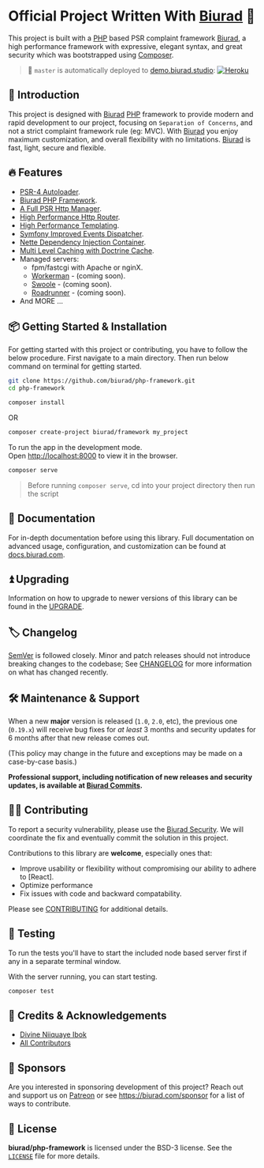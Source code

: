 # Official Project Written With [Biurad] 👊

This project is built with a [PHP] based PSR complaint framework [Biurad], a high performance framework with expressive, elegant syntax, and great security which was bootstrapped using [Composer].

> :rocket: `master` is automatically deployed to [demo.biurad.studio](https://demo.biurad.studio): [![Heroku](https://heroku-badge.herokuapp.com/?app=biurad-framework)](https://demo.biurad.studio)

## 🔰 Introduction

This project is designed with [Biurad] [PHP] framework to provide modern and rapid development to our project, focusing on `Separation of Concerns`, and not a strict complaint framework rule (eg: MVC). With [Biurad] you enjoy maximum customization, and overall flexibility with no limitations. [Biurad] is fast, light, secure and flexible.

## 🔥 Features

-   [PSR-4 Autoloader](https://github.com/composer/composer).
-   [Biurad PHP Framework](https://github.com/biurad/php-sdk).
-   [A Full PSR Http Manager](https://github.com/biurad/http-galaxy).
-   [High Performance Http Router](https://github.com/divineniiquaye/flight-routing).
-   [High Performance Templating](https://github.com/biurad/php-templating).
-   [Symfony Improved Events Dispatcher](https://github.com/biurad/php-events-bus).
-   [Nette Dependency Injection Container](https://github.com/nette/di).
-   [Multi Level Caching with Doctrine Cache](https://github.com/biurad/php-cache).
-   Managed servers:
    -   fpm/fastcgi with Apache or nginX.
    -   [Workerman](https://github.com/biurad/php-workerman) - (coming soon).
    -   [Swoole](https://github.com/biurad/php-swoole) - (coming soon).
    -   [Roadrunner](https://github.com/biurad/php-roadrunner) - (coming soon).
-   And MORE ...


## 📦 Getting Started & Installation

For getting started with this project or contributing, you have to follow the below procedure. First navigate to a main directory. Then run below command on terminal for getting started.

```sh
git clone https://github.com/biurad/php-framework.git
cd php-framework

composer install
```

OR

```sh
composer create-project biurad/framework my_project
```

To run the app in the development mode.<br />
Open [http://localhost:8000](http://localhost:8000) to view it in the browser.

```sh
composer serve
```

> Before running `composer serve`, cd into your project directory then run the script

## 📓 Documentation

For in-depth documentation before using this library. Full documentation on advanced usage, configuration, and customization can be found at [docs.biurad.com](https://docs.biurad.com).

## ⏫ Upgrading

Information on how to upgrade to newer versions of this library can be found in the [UPGRADE].

## 🏷️ Changelog

[SemVer](http://semver.org/) is followed closely. Minor and patch releases should not introduce breaking changes to the codebase; See [CHANGELOG] for more information on what has changed recently.

## 🛠️ Maintenance & Support

When a new **major** version is released (`1.0`, `2.0`, etc), the previous one (`0.19.x`) will receive bug fixes for _at least_ 3 months and security updates for 6 months after that new release comes out.

(This policy may change in the future and exceptions may be made on a case-by-case basis.)

**Professional support, including notification of new releases and security updates, is available at [Biurad Commits][commit].**

## 👷‍♀️ Contributing

To report a security vulnerability, please use the [Biurad Security](https://security.biurad.com). We will coordinate the fix and eventually commit the solution in this project.

Contributions to this library are **welcome**, especially ones that:

- Improve usability or flexibility without compromising our ability to adhere to [React].
- Optimize performance
- Fix issues with code and backward compatability.

Please see [CONTRIBUTING] for additional details.

## 🧪 Testing

To run the tests you'll have to start the included node based server first if any in a separate terminal window.

With the server running, you can start testing.

```bash
composer test
```

## 👥 Credits & Acknowledgements

- [Divine Niiquaye Ibok][@divineniiquaye]
- [All Contributors][]

## 🙌 Sponsors

Are you interested in sponsoring development of this project? Reach out and support us on [Patreon](https://www.patreon.com/biurad) or see <https://biurad.com/sponsor> for a list of ways to contribute.

## 📄 License

**biurad/php-framework** is licensed under the BSD-3 license. See the [`LICENSE`](LICENSE) file for more details.

[@divineniiquaye]: https://github.com/divineniiquaye
[commit]: https://commits.biurad.com/php-framework.git
[UPGRADE]: UPGRADE.md
[CHANGELOG]: CHANGELOG.md
[CONTRIBUTING]: ./.github/CONTRIBUTING.md
[All Contributors]: https://github.com/divineniiquaye/php-framework/contributors
[Biurad Lap]: https://team.biurad.com
[email]: support@biurad.com
[message]: https://biurad.com/#contact
[Biurad]: https://framework.biurad.com/php/
[PHP]: https://php.net
[Composer]: https://getcomposer.org/
